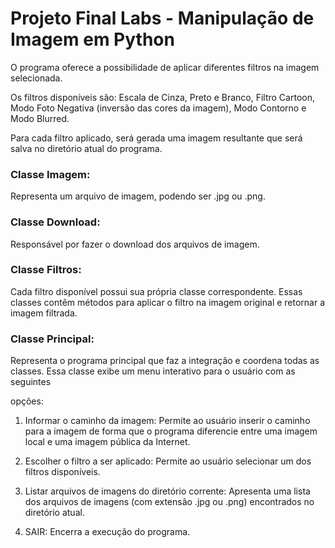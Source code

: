 # Projeto Final Labs - Manipulação de Imagem em Python
O programa oferece a possibilidade de aplicar diferentes filtros na imagem selecionada.

Os filtros disponíveis são: Escala de Cinza, Preto e Branco, Filtro Cartoon, Modo Foto Negativa (inversão das cores da imagem), Modo Contorno e Modo Blurred. 

Para cada filtro aplicado, será gerada uma imagem resultante que será salva no diretório atual do programa.

### Classe Imagem:
Representa um arquivo de imagem, podendo ser .jpg ou .png.

### Classe Download:
Responsável por fazer o download dos arquivos de imagem.

### Classe Filtros:
Cada filtro disponível possui sua própria classe correspondente.
Essas classes contêm métodos para aplicar o filtro na imagem original e retornar a imagem filtrada.

### Classe Principal:

Representa o programa principal que faz a integração e coordena todas as classes. Essa classe exibe um menu interativo para o usuário com as seguintes

opções:
1. Informar o caminho da imagem: Permite ao usuário inserir o caminho para a imagem de forma que o programa diferencie entre uma imagem local e uma imagem pública da Internet.

2. Escolher o filtro a ser aplicado: Permite ao usuário selecionar um dos filtros disponíveis.

3. Listar arquivos de imagens do diretório corrente: Apresenta uma lista dos arquivos de imagens (com extensão .jpg ou .png) encontrados no diretório atual.

4. SAIR: Encerra a execução do programa.